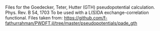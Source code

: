 Files for the Goedecker, Teter, Hutter (GTH) pseudopotential calculation. Phys. Rev. B 54, 1703
To be used with a L(S)DA exchange-correlation functional.
Files taken from: https://github.com/f-fathurrahman/PWDFT.jl/tree/master/pseudopotentials/pade_gth
